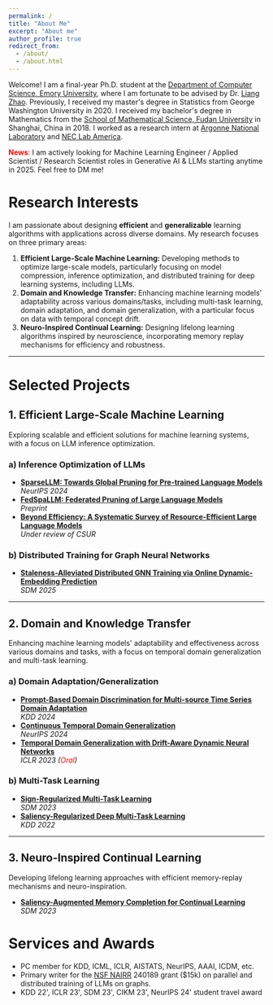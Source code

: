 ```yaml
---
permalink: /
title: "About Me"
excerpt: "About me"
author_profile: true
redirect_from: 
  - /about/
  - /about.html
---
```


Welcome! I am a final-year Ph.D. student at the [Department of Computer Science, Emory University](https://www.cs.emory.edu/home/), where I am fortunate to be advised by Dr. [Liang Zhao](https://cs.emory.edu/~lzhao41/). Previously, I received my master's degree in Statistics from George Washington University in 2020. I received my bachelor's degree in Mathematics from the [School of Mathematical Science, Fudan University](https://math.fudan.edu.cn/) in Shanghai, China in 2018. I worked as a research intern at [Argonne National Laboratory](https://www.anl.gov/) and  [NEC Lab America](https://www.nec-labs.com/).

<span style="color: red;">**News**:</span> I am actively looking for Machine Learning Engineer / Applied Scientist / Research Scientist roles in Generative AI & LLMs starting anytime in 2025. Feel free to DM me!

# Research Interests
I am passionate about designing **efficient** and **generalizable** learning algorithms with applications across diverse domains. My research focuses on three primary areas:

1. **Efficient Large-Scale Machine Learning:** Developing methods to optimize large-scale models, particularly focusing on model compression, inference optimization, and distributed training for deep learning systems, including LLMs.  
2. **Domain and Knowledge Transfer:** Enhancing machine learning models' adaptability across various domains/tasks, including multi-task learning, domain adaptation, and domain generalization, with a particular focus on data with temporal concept drift.  
3. **Neuro-Inspired Continual Learning:** Designing lifelong learning algorithms inspired by neuroscience, incorporating memory replay mechanisms for efficiency and robustness.

---

# Selected Projects

## 1. Efficient Large-Scale Machine Learning
Exploring scalable and efficient solutions for machine learning systems, with a focus on LLM inference optimization.

### a) Inference Optimization of LLMs
- [**SparseLLM: Towards Global Pruning for Pre-trained Language Models**](https://arxiv.org/pdf/2402.17946)  
  _NeurIPS 2024_
- [**FedSpaLLM: Federated Pruning of Large Language Models**](https://arxiv.org/pdf/2410.14852)  
  _Preprint_  
- [**Beyond Efficiency: A Systematic Survey of Resource-Efficient Large Language Models**](https://arxiv.org/abs/2401.00625)  
  _Under review of CSUR_

### b) Distributed Training for Graph Neural Networks
- [**Staleness-Alleviated Distributed GNN Training via Online Dynamic-Embedding Prediction**](https://arxiv.org/pdf/2308.13466)  
  _SDM 2025_

---

## 2. Domain and Knowledge Transfer
Enhancing machine learning models' adaptability and effectiveness across various domains and tasks, with a focus on temporal domain generalization and multi-task learning.

### a) Domain Adaptation/Generalization
- [**Prompt-Based Domain Discrimination for Multi-source Time Series Domain Adaptation**](https://arxiv.org/abs/2312.12276)  
  _KDD 2024_  
- [**Continuous Temporal Domain Generalization**](https://arxiv.org/abs/2405.16075)  
  _NeurIPS 2024_  
- [**Temporal Domain Generalization with Drift-Aware Dynamic Neural Networks**](https://openreview.net/pdf?id=sWOsRj4nT1n)  
  _ICLR 2023 (<span style="color: red;">Oral</span>)_

### b) Multi-Task Learning
- [**Sign-Regularized Multi-Task Learning**](https://epubs.siam.org/doi/pdf/10.1137/1.9781611977653.ch89)  
  _SDM 2023_  
- [**Saliency-Regularized Deep Multi-Task Learning**](https://dl.acm.org/doi/pdf/10.1145/3534678.3539442)  
  _KDD 2022_

---

## 3. Neuro-Inspired Continual Learning
Developing lifelong learning approaches with efficient memory-replay mechanisms and neuro-inspiration.
- [**Saliency-Augmented Memory Completion for Continual Learning**](https://epubs.siam.org/doi/pdf/10.1137/1.9781611977653.ch28)  
  _SDM 2023_



Services and Awards
======
* PC member for KDD, ICML, ICLR, AISTATS, NeurIPS, AAAI, ICDM, etc.
* Primary writer for the [NSF NAIRR](https://nairrpilot.org/) 240189 grant ($15k) on parallel and distributed training of LLMs on graphs.
* KDD 22', ICLR 23', SDM 23', CIKM 23', NeurIPS 24' student travel award



